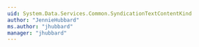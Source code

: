 ```yaml
---
uid: System.Data.Services.Common.SyndicationTextContentKind
author: "JennieHubbard"
ms.author: "jhubbard"
manager: "jhubbard"
---
```

